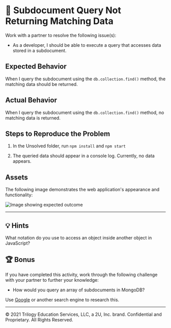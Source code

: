 # 🐛 Subdocument Query Not Returning Matching Data

Work with a partner to resolve the following issue(s):

* As a developer, I should be able to execute a query that accesses data stored in a subdocument.

## Expected Behavior

When I query the subdocument using the `db.collection.find()` method, the matching data should be returned. 

## Actual Behavior

When I query the subdocument using the `db.collection.find()` method, no matching data is returned. 

## Steps to Reproduce the Problem

1. In the Unsolved folder, run `npm install` and `npm start`

2. The queried data should appear in a console log. Currently, no data appears. 

## Assets

The following image demonstrates the web application's appearance and functionality:

![Image showing expected outcome]({TODO})

---

## 💡 Hints

What notation do you use to access an object inside another object in JavaScript? 

## 🏆 Bonus

If you have completed this activity, work through the following challenge with your partner to further your knowledge:

* How would you query an array of subdocuments in MongoDB? 

Use [Google](https://www.google.com) or another search engine to research this.

---
© 2021 Trilogy Education Services, LLC, a 2U, Inc. brand. Confidential and Proprietary. All Rights Reserved.
